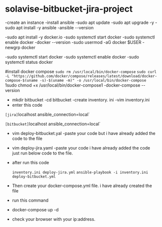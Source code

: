 # solavise-bitbucket-jira-project

-create an instance
-install ansible
-sudo apt update 
-sudo apt upgrade -y
-sudo apt install -y ansible
-ansible --version

-sudo apt install -y docker.io
-sudo systemctl start docker
-sudo systemctl enable docker
-docker --version
-sudo usermod -aG docker $USER
-newgrp docker

-sudo systemctl start docker
-sudo systemctl enable docker
-sudo systemctl status docker

#install docker compose
`sudo rm /usr/local/bin/docker-compose`
`sudo curl -L "https://github.com/docker/compose/releases/latest/download/docker-compose-$(uname -s)-$(uname -m)" -o /usr/local/bin/docker-compose`
1sudo chmod +x /usr/local/bin/docker-compose1
-docker-compose --version
- mkdir bitbucket
-cd bitbucket
-create inventory. ini
-vim inventory.ini
- enter this code
  
` [jira]
`localhost ansible_connection=local`

` [bitbucket]
`localhost ansible_connection=local`

- vim deploy-bitbucket.yal   -paste your code but i have already added the  code to the file

- vim deploy-jira.yaml -paste your code i have already added the code just run below code to the file.

- after run this code

  `inventory.ini deploy-jira.yml`
`ansible-playbook -i inventory.ini deploy-bitbucket.yml`

- Then create your docker-compose.yml file. i have already created the file 
- run this command 
- docker-compose up -d
- check your browser with your ip:address.


